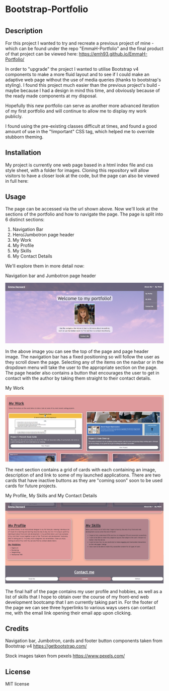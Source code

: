 # Bootstrap-Portfolio
#

## Description

For this project I wanted to try and recreate a previous project of mine - which can be found under the repo "EmmaH-Portfolio" and the final product of that project can be viewed here: https://emh93.github.io/EmmaH-Portfolio/ 

In order to "upgrade" the project I wanted to utilise Bootstrap v4 components to make a more fluid layout and to see if I could make an adaptive web page without the use of media queries (thanks to bootstrap's styling). I found this project much easier than the previous project's build - maybe because I had a design in mind this time, and obviously because of the ready made components at my disposal.

Hopefully this new portfolio can serve as another more advanced iteration of my first portfolio and will continue to allow me to display my work publicly. 

I found using the pre-existing classes difficult at times, and found a good amount of use in the "!important" CSS tag, which helped me to override stubborn theming.


## Installation

My project is currently one web page based in a html index file and css style sheet, with a folder for images. Cloning this repository will allow visitors to have a closer look at the code, but the page can also be viewed in full here:

## Usage

The page can be accessed via the url shown above. Now we'll look at the sections of the portfolio and how to navigate the page. The page is split into 6 distinct sections:

1. Navigation Bar
2. Hero/Jumbotron page header
3. My Work
4. My Profile
5. My Skills
6. My Contact Details

We'll explore them in more detail now:

Navigation bar and Jumbotron page header

![Screenshot showing the top of the webpage including the navigation bar and a picture of the page author](./images/Pagesection1.PNG)

In the above image you can see the top of the page and page header image. The navigation bar has a fixed positioning so will follow the user as they scroll down the page. Selecting any of the items on the navbar or in the dropdown menu will take the user to the appropriate section on the page. The page header also contains a button that encourages the user to get in contact with the author by taking them straight to their contact details.

My Work

![Screenshot of the work section of the portfolio, showing 5 cards that contain previews of the work, some descriptive text and a link to the launched application](./images/Pagesection2.PNG)

The next section contains a grid of cards with each containing an image, description of and link to some of my launched applications. There are two cards that have inactive buttons as they are "coming soon" soon to be used cards for future projects.

My Profile, My Skills and My Contact Details

![Screenshot of my about me profile, a list of the skills I hope to obtain from my front end web development course, and links for users to contact me](./images/Pagesection3.PNG)

The final half of the page contains my user profile and hobbies, as well as a list of skills that I hope to obtain over the course of my front-end web development bootcamp that I am currently taking part in. For the footer of the page we can see three hyperlinks to various ways users can contact me, with the email link opening their email app upon clicking.

## Credits

Navigation bar, Jumbotron, cards and footer button components taken from Bootstrap v4 https://getbootstrap.com/ 

Stock images taken from pexels https://www.pexels.com/ 

## License

MIT license